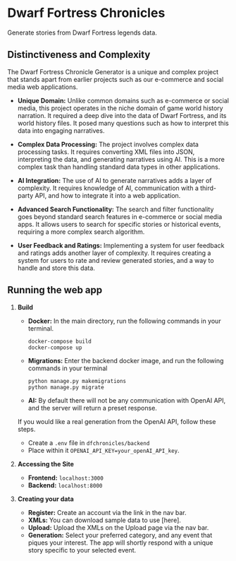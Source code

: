 # Dwarf Fortress Chronicles

Generate stories from Dwarf Fortress legends data.

## Distinctiveness and Complexity

The Dwarf Fortress Chronicle Generator is a unique and complex project that stands apart from earlier projects such as our e-commerce and social media web applications.

- **Unique Domain:** Unlike common domains such as e-commerce or social media, this project operates in the niche domain of game world history narration. It required a deep dive into the data of Dwarf Fortress, and its world history files. It posed many questions such as how to interpret this data into engaging narratives.

- **Complex Data Processing:** The project involves complex data processing tasks. It requires converting XML files into JSON, interpreting the data, and generating narratives using AI. This is a more complex task than handling standard data types in other applications.

- **AI Integration:** The use of AI to generate narratives adds a layer of complexity. It requires knowledge of AI, communication with a third-party API, and how to integrate it into a web application.

- **Advanced Search Functionality:** The search and filter functionality goes beyond standard search features in e-commerce or social media apps. It allows users to search for specific stories or historical events, requiring a more complex search algorithm.

- **User Feedback and Ratings:** Implementing a system for user feedback and ratings adds another layer of complexity. It requires creating a system for users to rate and review generated stories, and a way to handle and store this data.

## Running the web app

1. **Build**

   - **Docker:** In the main directory, run the following commands in your terminal.

     ```
     docker-compose build
     docker-compose up
     ```

   - **Migrations:** Enter the backend docker image, and run the following commands in your terminal

     ```
     python manage.py makemigrations
     python manage.py migrate
     ```

   - **AI:** By default there will not be any communication with OpenAI API, and the server will return a preset response.

   If you would like a real generation from the OpenAI API, follow these steps.

   - Create a `.env` file in `dfchronicles/backend`
   - Place within it `OPENAI_API_KEY=your_openAI_API_key`.

2. **Accessing the Site**

   - **Frontend:** `localhost:3000`
   - **Backend:** `localhost:8000`

3. **Creating your data**

   - **Register:** Create an account via the link in the nav bar.
   - **XMLs:** You can download sample data to use [here].
   - **Upload:** Upload the XMLs on the Upload page via the nav bar.
   - **Generation:** Select your preferred category, and any event that piques your interest. The app will shortly respond with a unique story specific to your selected event.
